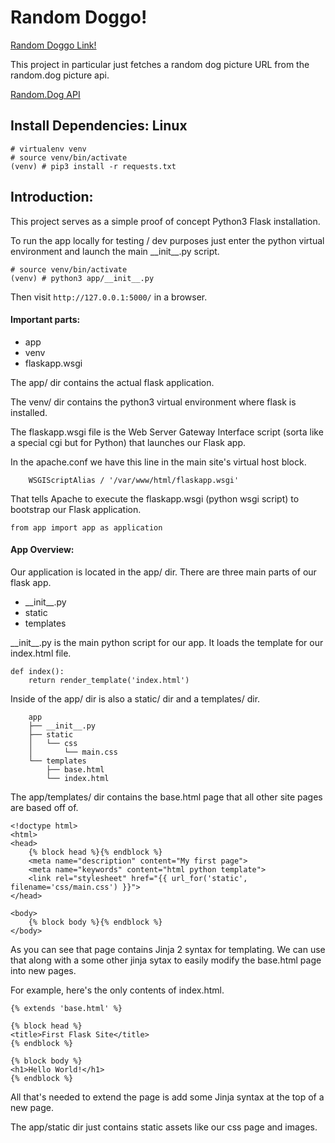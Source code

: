 # Random Doggo!

[Random Doggo Link!](https://doggo.thefamu.net/)

This project in particular just fetches a random dog picture URL from the
random.dog picture api.

[Random.Dog API](https://random.dog/woof.json "API for random.dog")

## Install Dependencies: Linux

```
# virtualenv venv
# source venv/bin/activate
(venv) # pip3 install -r requests.txt
```

## Introduction:

This project serves as a simple proof of concept Python3 Flask installation.

To run the app locally for testing / dev purposes just enter the python virtual
environment and launch the main \_\_init\_\_.py script.

```
# source venv/bin/activate
(venv) # python3 app/__init__.py
```

Then visit `http://127.0.0.1:5000/` in a browser.

#### Important parts:

* app
* venv
* flaskapp.wsgi

The app/ dir contains the actual flask application.

The venv/ dir contains the python3 virtual environment where flask is installed.

The flaskapp.wsgi file is the Web Server Gateway Interface script (sorta like a
special cgi but for Python) that launches our Flask app.

In the apache.conf we have this line in the main site's virtual host block.

`    WSGIScriptAlias / '/var/www/html/flaskapp.wsgi'`

That tells Apache to execute the flaskapp.wsgi (python wsgi script) to
bootstrap our Flask application. 

```
from app import app as application
```

#### App Overview:

Our application is located in the app/ dir. There are three main parts of our
flask app.

* \_\_init\_\_.py
* static
* templates

\_\_init\_\_.py is the main python script for our app. It loads the template for
our index.html file.

```
def index():
	return render_template('index.html')
```

Inside of the app/ dir is also a static/ dir and a templates/ dir.

```
	app
	├── __init__.py
	├── static
	│   └── css
	│       └── main.css
	└── templates
	    ├── base.html
	    └── index.html
```

The app/templates/ dir contains the base.html page that all other site pages
are based off of.

```
<!doctype html>
<html>
<head>
	{% block head %}{% endblock %}
	<meta name="description" content="My first page">
	<meta name="keywords" content="html python template">
	<link rel="stylesheet" href="{{ url_for('static', filename='css/main.css') }}">
</head>

<body>
	{% block body %}{% endblock %}
</body>
```

As you can see that page contains Jinja 2 syntax for templating. We can use
that along with a some other jinja sytax to easily modify the base.html page
into new pages.

For example, here's the only contents of index.html.

```
{% extends 'base.html' %}

{% block head %}
<title>First Flask Site</title>
{% endblock %}

{% block body %}
<h1>Hello World!</h1>
{% endblock %}
```

All that's needed to extend the page is add some Jinja syntax at the top of a
new page.

The app/static dir just contains static assets like our css page and images.

